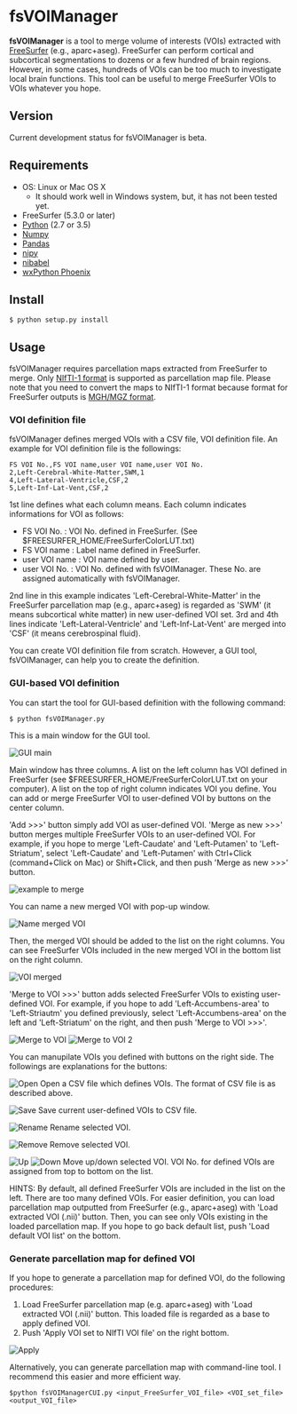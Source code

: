# fsVOIManager

**fsVOIManager** is a tool to merge volume of interests (VOIs) extracted with [FreeSurfer](https://surfer.nmr.mgh.harvard.edu/) (e.g., aparc+aseg). FreeSurfer can perform cortical and subcortical segmentations to dozens or a few hundred of brain regions. However, in some cases, hundreds of VOIs can be too much to investigate local brain functions. This tool can be useful to merge FreeSurfer VOIs to VOIs whatever you hope.

## Version

Current development status for fsVOIManager is beta.

## Requirements

- OS: Linux or Mac OS X
    - It should work well in Windows system, but, it has not been tested yet.
- FreeSurfer (5.3.0 or later)
- [Python](https://www.python.org/) (2.7 or 3.5)
- [Numpy](http://www.numpy.org/)
- [Pandas](http://pandas.pydata.org/)
- [nipy](http://nipy.org/nipy/)
- [nibabel](http://nipy.org/nibabel/)
- [wxPython Phoenix](https://wxpython.org/Phoenix/docs/html/)

## Install

```
$ python setup.py install
```

## Usage

fsVOIManager requires parcellation maps extracted from FreeSurfer to merge. Only [NIfTI-1 format](https://nifti.nimh.nih.gov/nifti-1) is supported as parcellation map file. Please note that you need to convert the maps to NIfTI-1 format because format for FreeSurfer outputs is [MGH/MGZ format](https://surfer.nmr.mgh.harvard.edu/fswiki/FsTutorial/MghFormat). 

### VOI definition file

fsVOIManager defines merged VOIs with a CSV file, VOI definition file. An example for VOI definition file is the followings:

```
FS VOI No.,FS VOI name,user VOI name,user VOI No.
2,Left-Cerebral-White-Matter,SWM,1
4,Left-Lateral-Ventricle,CSF,2
5,Left-Inf-Lat-Vent,CSF,2
```

1st line defines what each column means. Each column indicates informations for VOI as follows:

- FS VOI No. : VOI No. defined in FreeSurfer. (See $FREESURFER\_HOME/FreeSurferColorLUT.txt)
- FS VOI name : Label name defined in FreeSurfer.
- user VOI name : VOI name defined by user.
- user VOI No. : VOI No. defined with fsVOIManager. These No. are assigned automatically with fsVOIManager.

2nd line in this example indicates 'Left-Cerebral-White-Matter' in the FreeSurfer parcellation map (e.g., aparc+aseg) is regarded as 'SWM' (it means subcortical white matter) in new user-defined VOI set.
3rd and 4th lines indicate 'Left-Lateral-Ventricle' and 'Left-Inf-Lat-Vent' are merged into 'CSF' (it means cerebrospinal fluid).

You can create VOI definition file from scratch. However, a GUI tool, fsVOIManager, can help you to create the definition.

### GUI-based VOI definition

You can start the tool for GUI-based definition with the following command:

```
$ python fsVOIManager.py
```

This is a main window for the GUI tool.

![GUI main](https://github.com/spikefairway/fsVOIManager/blob/master/docimgs/gui_main.png)

Main window has three columns. A list on the left column has VOI defined in FreeSurfer (see $FREESURFER_HOME/FreeSurferColorLUT.txt on your computer).
A list on the top of right column indicates VOI you define. You can add or merge FreeSurfer VOI to user-defined VOI by buttons on the center column.

'Add >>>' button simply add VOI as user-defined VOI. 'Merge as new >>>' button merges multiple FreeSurfer VOIs to an user-defined VOI. For example, if you hope to merge 'Left-Caudate' and 'Left-Putamen' to 'Left-Striatum', select 'Left-Caudate' and 'Left-Putamen' with Ctrl+Click (command+Click on Mac) or Shift+Click, and then push 'Merge as new >>>' button.

![example to merge](https://github.com/spikefairway/fsVOIManager/blob/master/docimgs/example_merge.png)

You can name a new merged VOI with pop-up window.

![Name merged VOI](https://github.com/spikefairway/fsVOIManager/blob/master/docimgs/name_mergedVOI.png)

Then, the merged VOI should be added to the list on the right columns. You can see FreeSurfer VOIs included in the new merged VOI in the bottom list on the right column.

![VOI merged](https://github.com/spikefairway/fsVOIManager/blob/master/docimgs/gen_mergedVOI.png)

'Merge to VOI >>>' button adds selected FreeSurfer VOIs to existing user-defined VOI. For example, if you hope to add 'Left-Accumbens-area' to 'Left-Striautm' you defined previously, select 'Left-Accumbens-area' on the left and 'Left-Striatum' on the right, and then push 'Merge to VOI >>>'. 

![Merge to VOI](https://github.com/spikefairway/fsVOIManager/blob/master/docimgs/merge_to_VOI.png)
![Merge to VOI 2](https://github.com/spikefairway/fsVOIManager/blob/master/docimgs/merge_to_VOI3.png)

You can manupilate VOIs you defined with buttons on the right side. The followings are explanations for the buttons:

![Open](https://github.com/spikefairway/fsVOIManager/blob/master/docimgs/open.png)
Open a CSV file which defines VOIs. The format of CSV file is as described above.

![Save](https://github.com/spikefairway/fsVOIManager/blob/master/docimgs/save.png)
Save current user-defined VOIs to CSV file.

![Rename](https://github.com/spikefairway/fsVOIManager/blob/master/docimgs/rename.png)
Rename selected VOI.

![Remove](https://github.com/spikefairway/fsVOIManager/blob/master/docimgs/remove.png)
Remove selected VOI.

![Up](https://github.com/spikefairway/fsVOIManager/blob/master/docimgs/up.png)
![Down](https://github.com/spikefairway/fsVOIManager/blob/master/docimgs/down.png)
Move up/down selected VOI. VOI No. for defined VOIs are assigned from top to bottom on the list.

HINTS: By default, all defined FreeSurfer VOIs are included in the list on the left. There are too many defined VOIs. For easier definition, you can load parcellation map outputted from FreeSurfer (e.g., aparc+aseg) with 'Load extracted VOI (.nii)' button. Then, you can see only VOIs existing in the loaded parcellation map. If you hope to go back default list, push 'Load default VOI list' on the bottom.

### Generate parcellation map for defined VOI

If you hope to generate a parcellation map for defined VOI, do the following procedures:

1. Load FreeSurfer parcellation map (e.g. aparc+aseg) with 'Load extracted VOI (.nii)' button. This loaded file is regarded as a base to apply defined VOI.
2. Push 'Apply VOI set to NIfTI VOI file' on the right bottom.

![Apply](https://github.com/spikefairway/fsVOIManager/blob/master/docimgs/apply.png)

Alternatively, you can generate parcellation map with command-line tool. I recommend this easier and more efficient way.

```
$python fsVOIManagerCUI.py <input_FreeSurfer_VOI_file> <VOI_set_file> <output_VOI_file>
```


